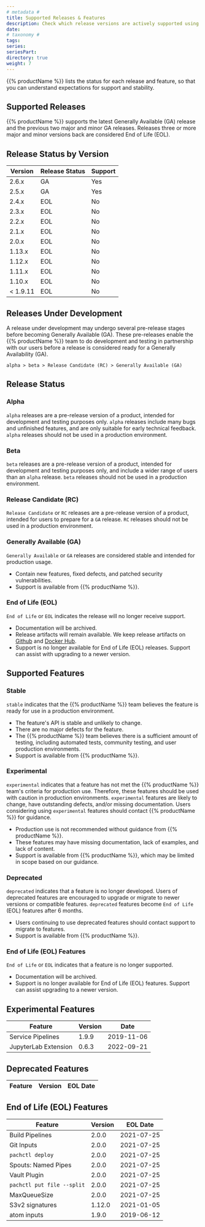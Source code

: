 ```yaml
---
# metadata # 
title: Supported Releases & Features
description: Check which release versions are actively supported using this guide.
date: 
# taxonomy #
tags: 
series:
seriesPart:
directory: true 
weight: 7
---
```


{{% productName %}} lists the status for each release and feature, so that you can understand expectations for support and stability.
 
## Supported Releases

{{% productName %}} supports the latest Generally Available (GA) release and the previous two major and minor GA releases. Releases three or more major and minor versions back are considered End of Life (EOL).

## Release Status by Version


| Version  | Release Status | Support |
| -------- | -------------- | ------- |
| 2.6.x    | GA             | Yes     |
| 2.5.x    | GA             | Yes     |           
| 2.4.x    | EOL            | No     |
| 2.3.x    | EOL            | No      |
| 2.2.x    | EOL             | No      |
| 2.1.x    | EOL             | No      |
| 2.0.x    | EOL             | No      |
| 1.13.x   | EOL             | No      |
| 1.12.x   | EOL            | No      |
| 1.11.x   | EOL            | No      |
| 1.10.x   | EOL            | No      |
| < 1.9.11 | EOL            | No      |

## Releases Under Development

A release under development may undergo several pre-release stages before becoming Generally Available (GA). These pre-releases enable the {{% productName %}} team to do development and testing in partnership with our users before a release is considered ready for a Generally Availability (GA).

`alpha > beta > Release Candidate (RC) > Generally Available (GA)`

## Release Status

### Alpha

`alpha` releases are a pre-release version of a product, intended for development and testing purposes only. `alpha` releases include many bugs and unfinished features, and are only suitable for early technical feedback. `alpha` releases should not be used in a production environment.

### Beta

`beta` releases are a pre-release version of a product, intended for development and testing purposes only, and include a wider range of users than an `alpha` release. `beta` releases should not be used in a production environment.

### Release Candidate (RC)

`Release Candidate` or `RC` releases are a pre-release version of a product, intended for users to prepare for a `GA` release. `RC` releases should not be used in a production environment.

### Generally Available (GA)

`Generally Available` or `GA` releases are considered stable and intended for production usage.

- Contain new features, fixed defects, and patched security vulnerabilities.
- Support is available from {{% productName %}}.

### End of Life (EOL)

`End of Life` or `EOL` indicates the release will no longer receive support.

- Documentation will be archived.
- Release artifacts will remain available. We keep release artifacts on [Github](https://github.com/pachyderm/pachyderm/releases) and [Docker Hub](https://hub.docker.com/u/pachyderm).
- Support is no longer available for End of Life (EOL) releases. Support can assist with upgrading to a newer version.

## Supported Features

### Stable

`stable` indicates that the {{% productName %}} team believes the feature is ready for use in a production environment.

- The feature's API is stable and unlikely to change.
- There are no major defects for the feature.
- The {{% productName %}} team believes there is a sufficient amount of testing, including automated tests, community testing, and user production environments.
- Support is available from {{% productName %}}.

### Experimental

`experimental` indicates that a feature has not met the {{% productName %}} team's criteria for production use. Therefore, these features should be used with caution in production environments. `experimental` features are likely to change, have outstanding defects, and/or missing documentation. Users considering using `experimental` features should contact {{% productName %}} for guidance.

- Production use is not recommended without guidance from {{% productName %}}.
- These features may have missing documentation, lack of examples, and lack of content.
- Support is available from {{% productName %}}, which may be limited in scope based on our guidance.

### Deprecated

`deprecated` indicates that a feature is no longer developed. Users of deprecated features are encouraged to upgrade or migrate to newer versions or compatible features. `deprecated` features become `End of Life` (EOL) features after 6 months.

- Users continuing to use deprecated features should contact support to migrate to features.
- Support is available from {{% productName %}}. 

### End of Life (EOL) Features

`End of Life` or `EOL` indicates that a feature is no longer supported.

- Documentation will be archived.
- Support is no longer available for End of Life (EOL) features. Support can assist upgrading to a newer version.

## Experimental Features

| Feature              | Version | Date       |
| -------------------- | --------| ---------- |
| Service Pipelines | 1.9.9   | 2019-11-06 |
| JupyterLab Extension    | 0.6.3   | 2022-09-21 |

## Deprecated Features

| Feature             | Version |EOL Date   |
| ------------------- | --------| ---------- |



## End of Life (EOL) Features

| Feature           | Version | EOL Date   |
| ----------------- | --------| ---------- |
| Build Pipelines   | 2.0.0   | 2021-07-25 |
| Git Inputs        | 2.0.0   | 2021-07-25 |
| `pachctl deploy`  | 2.0.0   | 2021-07-25 |
| Spouts: Named Pipes | 2.0.0   | 2021-07-25 |
| Vault Plugin        | 2.0.0   | 2021-07-25 |
| `pachctl put file --split`| 2.0.0 | 2021-07-25|
| MaxQueueSize | 2.0.0 | 2021-07-25|
| S3v2 signatures   | 1.12.0  | 2021-01-05 |
| atom inputs       | 1.9.0   | 2019-06-12 |
